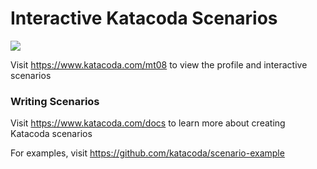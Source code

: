 # Interactive Katacoda Scenarios

[![](http://shields.katacoda.com/katacoda/mt08/count.svg)](https://www.katacoda.com/mt08 "Get your profile on Katacoda.com")

Visit https://www.katacoda.com/mt08 to view the profile and interactive scenarios

### Writing Scenarios
Visit https://www.katacoda.com/docs to learn more about creating Katacoda scenarios

For examples, visit https://github.com/katacoda/scenario-example
